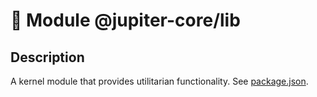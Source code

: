 # 🧩 Module @jupiter-core/lib

## Description

A kernel module that provides utilitarian functionality. See [package.json](./package.json).
